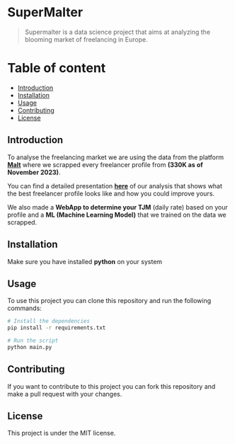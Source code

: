 # SuperMalter
> Supermalter is a data science project that aims at analyzing the blooming market of freelancing in Europe.

# Table of content

- [Introduction](#introduction)
- [Installation](#installation)
- [Usage](#usage)
- [Contributing](#contributing)
- [License](#license)

## Introduction
To analyse the freelancing market we are using the data from the platform **[Malt](https://malt.fr)** where we scrapped every freelancer profile from **(330K as of November 2023)**.<br>

You can find a detailed presentation **[here](SuperMalter.pdf)** of our analysis that shows what the best freelancer profile looks like and how you could improve yours.
<br>

We also made a **WebApp to determine your TJM** (daily rate) based on your profile and a **ML (Machine Learning Model)** that we trained on the data we scrapped. 

## Installation
Make sure you have installed **python** on your system

## Usage
To use this project you can clone this repository and run the following commands:
```bash
# Install the dependencies
pip install -r requirements.txt

# Run the script
python main.py
```

## Contributing
If you want to contribute to this project you can fork this repository and make a pull request with your changes.

## License
This project is under the MIT license.
